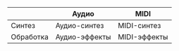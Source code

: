 |           | Аудио         | MIDI         |
| --------- | ------------- | ------------ |
| Синтез    | Аудио-синтез  | MIDI-синтез  |
| Обработка | Аудио-эффекты | MIDI-эффекты |
